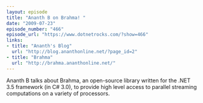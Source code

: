 ```yaml
---
layout: episode
title: "Ananth B on Brahma! "
date: "2009-07-23"
episode_number: "466"
episode_url: "https://www.dotnetrocks.com/?show=466"
links:
- title: "Ananth's Blog"
  url: "http://blog.ananthonline.net/?page_id=2"
- title: "Brahma"
  url: "http://brahma.ananthonline.net/"
---
```


Ananth B talks about Brahma, an open-source library written for the .NET 3.5 framework (in C# 3.0), to provide high level access to parallel streaming computations on a variety of processors.
